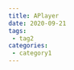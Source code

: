```yaml
---
title: APlayer
date: 2020-09-21
tags:
 - tag2
categories:
 - category1
---
```


<a-player 
    :options="{
        audio: [
            {
                name: '童话镇',
                artist: '陈一发儿',
                url: 'https://assets.chenyifaer.com/music/童话镇-陈一发儿.mp3',
                cover: 'https://assets.chenyifaer.com/images/cover.jpg',
            },
            {
                name: '阿婆说',
                artist: '陈一发儿',
                url: 'https://assets.chenyifaer.com/music/阿婆说-陈一发儿.flac',
                cover: 'https://assets.chenyifaer.com/images/cover.jpg',
            },
        ]
    }"
/>

